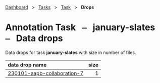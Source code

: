 [Dashboard](../../../index.md)  &nbsp; > &nbsp; [Tasks](../../index.md)  &nbsp; > &nbsp; [Task](../index.md)  &nbsp; > &nbsp; **Drops** 

# Annotation Task &nbsp; ⎯ &nbsp; january-slates &nbsp; ⎯ &nbsp; Data drops

Data drops for task **january-slates** with size in number of files.

| data drop name | size |
| :------ | ------: |
| [230101-aapb-collaboration-7](230101-aapb-collaboration-7.md) | 1 |
